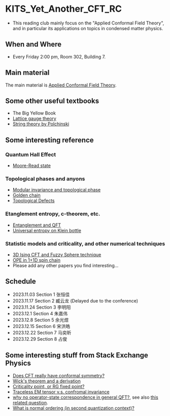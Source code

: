 # KITS_Yet_Another_CFT_RC
* This reading club mainly focus on the "Applied Conformal Field Theory", and in particular its applications on topics in condensed matter physics.
## When and Where
* Every Friday 2:00 pm, Room 302, Building 7.
## Main material
The main material is [Applied Conformal Field Theory](https://arxiv.org/abs/hep-th/9108028). 

## Some other useful textbooks
* The Big Yellow Book
* [Lattice gauge theory](https://journals.aps.org/rmp/abstract/10.1103/RevModPhys.51.659)
* [String theory by Polchinski](https://www.cambridge.org/core/books/abs/string-theory/conformal-field-theory/5CA151E88B12C248825A262624ADC7D6)
## Some interesting reference
### Quantum Hall Effect
* [Moore-Read state](https://www.physics.rutgers.edu/~gmoore/MooreReadNonabelions.pdf)

### Topological phases and anyons
* [Modular invariance and topological phase](https://arxiv.org/pdf/1202.4484.pdf)
* [Golden chain](https://arxiv.org/pdf/cond-mat/0612341.pdf)
* [Topological Defects](https://arxiv.org/pdf/1701.02800.pdf)
### Etanglement entropy, c-theorem, etc.
* [Entanglement and QFT](https://arxiv.org/pdf/hep-th/0405152.pdf)
* [Universal entropy on Klein bottle](https://arxiv.org/pdf/1707.05812.pdf)
### Statistic models and criticality, and other numerical techniques
* [3D Ising CFT and Fuzzy Sphere technique](https://journals.aps.org/prx/pdf/10.1103/PhysRevX.13.021009)
* [OPE in 1+1D spin chain](https://arxiv.org/pdf/1901.06439.pdf)
* Please add any other papers you find interesting...

## Schedule
* 2023.11.03 Section 1 张恒佳
* 2023.11.17 Section 2 臧云龙 (Delayed due to the conference)
* 2023.11.24 Section 3 李明阳
* 2023.12.1 Section 4 朱嘉伟
* 2023.12.8 Section 5 余光煜
* 2023.12.15 Section 6 宋洪皓
* 2023.12.22 Section 7 马奕昕
* 2023.12.29 Section 8 占俊
## Some interesting stuff from Stack Exchange Physics
* [Does CFT really have conformal symmetry?](https://physics.stackexchange.com/questions/412975/conformal-field-theory-does-not-have-conformal-symmetry)
* [Wick's theorem and a derivation](https://physics.stackexchange.com/questions/24157/why-how-is-this-wicks-theorem)
* [Criticality point, or RG fixed point?](https://physics.stackexchange.com/questions/317034/critical-2d-ising-model)
* [Traceless EM tensor v.s. confromal invariance](https://physics.stackexchange.com/questions/235246/relation-of-conformal-symmetry-and-traceless-energy-momentum-tensor)
* [why no operator-state correspondence in general QFT?](https://physics.stackexchange.com/questions/88773/operator-state-correspondence-in-qft), see also [this related question](https://physics.stackexchange.com/questions/747918/why-is-the-limiting-operator-in-the-cft-state-operator-correspondence-well-defin).
* [What is normal ordering (in second quantization context)?](https://physics.stackexchange.com/questions/345898/how-exactly-is-normal-ordering-an-operator-defined?noredirect=1&lq=1)

